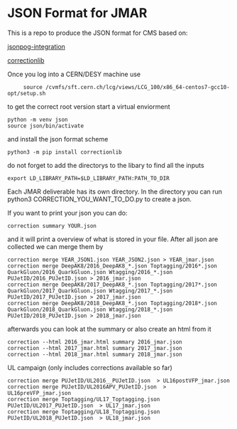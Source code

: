 # JSON Format for JMAR

This is a repo to produce the JSON format for CMS based on:

[jsonpog-integration](https://gitlab.cern.ch/cms-nanoAOD/jsonpog-integration)

[correctionlib](https://github.com/cms-nanoAOD/correctionlib)

Once you log into a CERN/DESY machine use

```
     source /cvmfs/sft.cern.ch/lcg/views/LCG_100/x86_64-centos7-gcc10-opt/setup.sh
```

to get the correct root version
start a virtual enviorment

```
python -m venv json
source json/bin/activate
```

and install the json format scheme

```
python3 -m pip install correctionlib
```

do not forget to add the directorys to the libary to find all the inputs

```
export LD_LIBRARY_PATH=$LD_LIBRARY_PATH:PATH_TO_DIR
```

Each JMAR deliverable has its own directory. In the directory you can run python3 CORRECTION_YOU_WANT_TO_DO.py to create a json.

If you want to print your json you can do:

```
correction summary YOUR.json
```
and it will print a overview of what is stored in your file.
After all json are collected we can merge them by 

```
correction merge YEAR_JSON1.json YEAR_JSON2.json > YEAR_jmar.json
correction merge DeepAK8/2016_DeepAK8_*.json Toptagging/2016*.json QuarkGluon/2016_QuarkGluon.json Wtagging/2016_*.json PUJetID/2016_PUJetID.json > 2016_jmar.json
correction merge DeepAK8/2017_DeepAK8_*.json Toptagging/2017*.json QuarkGluon/2017_QuarkGluon.json Wtagging/2017_*.json PUJetID/2017_PUJetID.json > 2017_jmar.json
correction merge DeepAK8/2018_DeepAK8_*.json Toptagging/2018*.json QuarkGluon/2018_QuarkGluon.json Wtagging/2018_*.json PUJetID/2018_PUJetID.json > 2018_jmar.json
```

afterwards you can look at the summary or also create an html from it

```
correction --html 2016_jmar.html summary 2016_jmar.json
correction --html 2017_jmar.html summary 2017_jmar.json
correction --html 2018_jmar.html summary 2018_jmar.json
```


UL campaign (only includes corrections available so far)

```
correction merge PUJetID/UL2016__PUJetID.json  > UL16postVFP_jmar.json
correction merge PUJetID/UL2016APV_PUJetID.json  > UL16preVFP_jmar.json
correction merge Toptagging/UL17_Toptagging.json PUJetID/UL2017_PUJetID.json  > UL17_jmar.json
correction merge Toptagging/UL18_Toptagging.json PUJetID/UL2018_PUJetID.json  > UL18_jmar.json
```